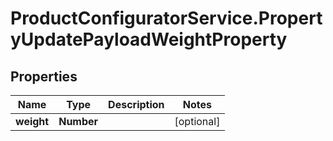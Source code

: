 # ProductConfiguratorService.PropertyUpdatePayloadWeightProperty

## Properties

Name | Type | Description | Notes
------------ | ------------- | ------------- | -------------
**weight** | **Number** |  | [optional] 



